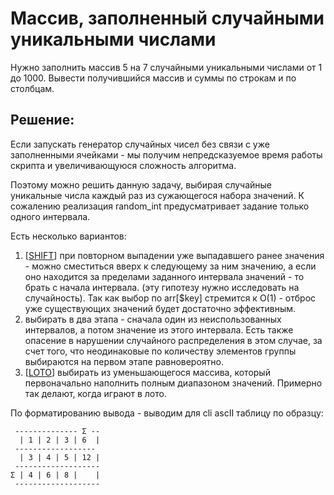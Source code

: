 # Массив, заполненный случайными уникальными числами

Нужно заполнить массив 5 на 7 случайными уникальными числами от 1 до 1000.
Вывести получившийся массив и суммы по строкам и по столбцам.

## Решение:

Если запускать генератор случайных чисел без связи с уже заполненными ячейками - мы получим непредсказуемое время работы
скрипта и увеличивающуюся сложность алгоритма.

Поэтому можно решить данную задачу, выбирая случайные уникальные числа каждый раз из сужающегося набора значений. К сожалению
реализация random_int предусматривает задание только одного интервала. 

Есть несколько вариантов:
1. [[SHIFT](src/RandomUniqueIntGenerator/RandomUniqueIntGeneratorWithShift.php)] при повторном выпадении уже выпадавшего ранее значения - можно сместиться вверх к следующему за ним значению, а если 
оно находится за пределами заданного интервала значений - то брать с начала интервала. (эту гипотезу нужно исследовать на 
случайность). Так как выбор по arr[$key] стремится к O(1) - отброс уже существующих значений будет достаточно эффективным.
2. выбирать в два этапа - сначала один из неиспользованных интервалов, а потом значение из этого интервала. Есть также опасение
в нарушении случайного распределения в этом случае, за счет того, что неодинаковые по количеству элементов группы выбираются
на первом этапе равновероятно.
3. [[LOTO](src/RandomUniqueIntGenerator/RandomUniqueIntGeneratorLoto.php)] выбирать из уменьшающегося массива, который первоначально 
наполнить полным диапазоном значений. Примерно так делают, когда играют в лото.

По форматированию вывода - выводим для cli ascII таблицу по образцу:
```text
 -------------- Σ --
  | 1 | 2 | 3 | 6  |
 ------------------
  | 3 | 4 | 5 | 12 |
 -------------------
Σ | 4 | 6 | 8 |    |
 -------------------
```
